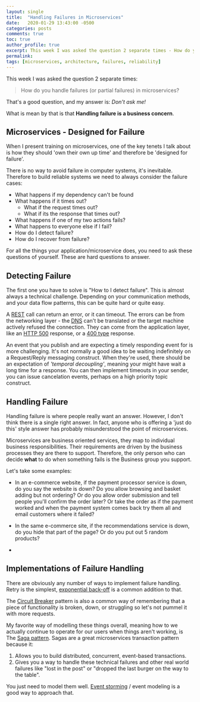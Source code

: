 ```yaml
---
layout: single
title:  "Handling Failures in Microservices"
date:   2020-01-29 13:43:00 -0500
categories: posts
comments: true
toc: true
author_profile: true
excerpt: This week I was asked the question 2 separate times - How do you handle [partial] failures in microservices? Here's how...
permalink: 
tags: [microservices, architecture, failures, reliability]
---
```


This week I was asked the question 2 separate times:

> How do you handle failures (or partial failures) in microservices?

That's a good question, and my answer is: *Don't ask me!*

What is mean by that is that **Handling failure is a business concern**.

## Microservices - Designed for Failure

When I present training on microservices, one of the key tenets I talk about is how they should 'own their own up time' and therefore be 'designed for failure'.

There is no way to avoid failure in computer systems, it's inevitable. Therefore to build reliable systems we need to always consider the failure cases: 
- What happens if my dependency can't be found
- What happens if it times out?
  - What if the request times out?
  - What if its the response that times out?
- What happens if one of my two actions fails?
- What happens to everyone else if I fail?
- How do I detect failure?
- How do I recover from failure?

For all the things your application/microservice does, you need to ask these questions of yourself.
These are hard questions to answer. 


## Detecting Failure
The first one you have to solve is "How to I detect failure". This is almost always a technical challenge.
Depending on your communication methods, and your data flow patterns, this can be quite hard or quite easy.

A [REST](https://en.wikipedia.org/wiki/Representational_state_transfer) call can return an error, or it can timeout. The errors can be from the networking layer - the [DNS](https://en.wikipedia.org/wiki/Domain_Name_System) can't be translated or the target machine actively refused the connection. They can come from the application layer, like an [HTTP 500](https://en.wikipedia.org/wiki/List_of_HTTP_status_codes#5xx_Server_errors) response, or a [400 type](https://en.wikipedia.org/wiki/List_of_HTTP_status_codes#4xx_Client_errors) response. 

An event that you publish and are expecting a timely responding event for is more challenging. It's not normally a good idea to be waiting indefinitely on a Request/Reply messaging construct. When they're used, there should be an expectation of 
*'temporal decoupling'*, meaning your might have wait a long time for a response. You can then implement timeouts in your sender, you can issue cancelation events, perhaps on a high priority topic construct. 

## Handling Failure

Handling failure is where people really want an answer. However, I don't think there is a single right answer. In fact, anyone who is offering a 'just do this' style answer has probably misunderstood the point of microservices.

Microservices are business oriented services, they map to individual business responsibilities. 
Their requirements are driven by the business processes they are there to support. 
Therefore, the only person who can decide **what** to do when something fails is the Business group you support. 

Let's take some examples:

- In an e-commerce website, if the payment processor service is down, do you say the website is down? Do you allow browsing and basket adding but not ordering? Or do you allow order submission and tell people you'll confirm the order later? Or take the order as if the payment worked and when the payment system comes back try them all and email customers where it failed?

- In the same e-commerce site, if the recommendations service is down, do you hide that part of the page? Or do you put out 5 random products?

-  



## Implementations of Failure Handling

There are obviously any number of ways to implement failure handling. Retry is the simplest, [exponential back-off](https://dzone.com/articles/understanding-retry-pattern-with-exponential-back) is a common addition to that.

The [Circuit Breaker](https://en.wikipedia.org/wiki/Circuit_breaker_design_pattern) pattern is also a common way of remembering that a piece of functionality is broken, down, or struggling so let's not pummel it with more requests.

My favorite way of modelling these things overall, meaning how to we actually continue to operate for our users when things aren't working, is The [Saga pattern](https://microservices.io/patterns/data/saga.html).
Sagas are a great microservices transaction pattern because it:
1. Allows you to build distributed, concurrent, event-based transactions.
2. Gives you a way to handle these technical failures and other real world failures like "lost in the post" or "dropped the last burger on the way to the table". 
 
You just need to model them well.
[Event storming](https://en.wikipedia.org/wiki/Event_storming) / event modeling is a good way to approach that.

